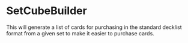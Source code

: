 # SetCubeBuilder
This will generate a list of cards for purchasing in the standard decklist format from a given set to make it easier to purchase cards.
